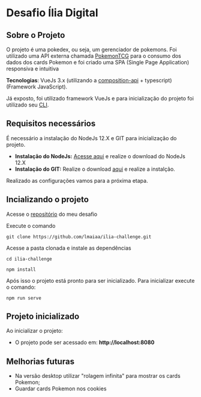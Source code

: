 # Desafio Ília Digital

## Sobre o Projeto

O projeto é uma pokedex, ou seja, um gerenciador de pokemons. Foi utilizado uma API externa chamada [PokemonTCG](https://pokemontcg.io/) para o consumo dos dados dos cards Pokemon e foi criado uma SPA (Single Page Application) responsiva e intuitiva

**Tecnologias**: VueJs 3.x (utilizando a [composition-api](https://composition-api.vuejs.org/) + typescript) (Framework JavaScript).

Já exposto, foi utilizado framework VueJs e para inicialização do projeto foi utilizado seu [CLI](https://cli.vuejs.org/).

## Requisitos necessários

É necessário a instalação do NodeJs 12.X e GIT para inicialização do projeto.

- **Instalação do NodeJs:** [Acesse aqui](https://nodejs.org/en/download/) e realize o download do NodeJs 12.X
- **Instalação do GIT:** Realize o download [aqui](https://git-scm.com/downloads) e realize a instalção.

Realizado as configurações vamos para a próxima etapa.

## Incializando o projeto

Acesse o [repositório](https://github.com/lmaiaa/ilia-challenge) do meu desafio

Execute o comando

```
git clone https://github.com/lmaiaa/ilia-challenge.git
```

Acesse a pasta clonada e instale as dependências

```
cd ilia-challenge

npm install

```

Após isso o projeto está pronto para ser inicializado.
Para inicializar execute o comando:

```
npm run serve
```

## Projeto inicializado

Ao inicializar o projeto:

- O projeto pode ser acessado em: **http://localhost:8080**

## Melhorias futuras

- Na versão desktop utilizar "rolagem infinita" para mostrar os cards Pokemon;
- Guardar cards Pokemon nos cookies
